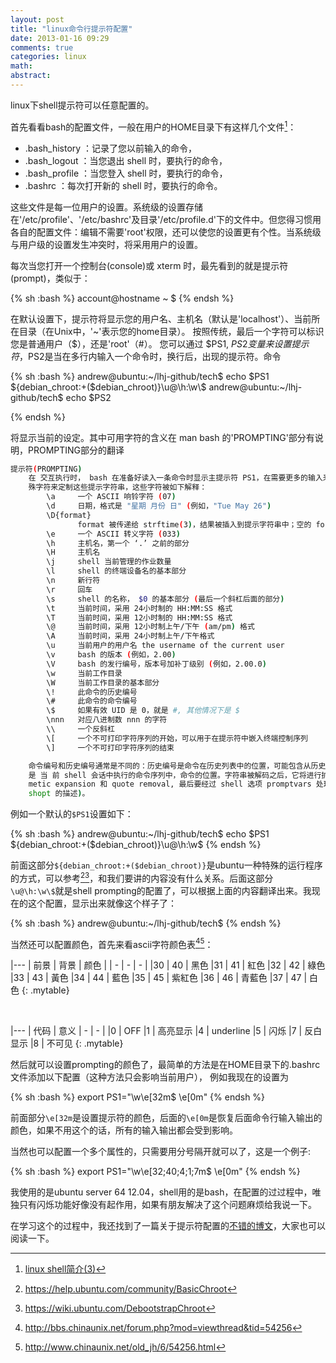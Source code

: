 ```yaml
---
layout: post
title: "linux命令行提示符配置"
date: 2013-01-16 09:29
comments: true
categories: linux 
math: 
abstract: 
---
```


linux下shell提示符可以任意配置的。

首先看看bash的配置文件，一般在用户的HOME目录下有这样几个文件[^1]：

* .bash\_history ：记录了您以前输入的命令，
* .bash\_logout ：当您退出 shell 时，要执行的命令，
* .bash\_profile ：当您登入 shell 时，要执行的命令，
* .bashrc ：每次打开新的 shell 时，要执行的命令。

这些文件是每一位用户的设置。系统级的设置存储在'/etc/profile'、'/etc/bashrc'及目录'/etc/profile.d'下的文件中。但您得习惯用各自的配置文件：编辑不需要'root'权限，还可以使您的设置更有个性。当系统级与用户级的设置发生冲突时，将采用用户的设置。

每次当您打开一个控制台(console)或 xterm 时，最先看到的就是提示符(prompt)，类似于：

{% sh :bash %}
account@hostname ~ $
{% endsh %}

在默认设置下，提示符将显示您的用户名、主机名（默认是'localhost'）、当前所在目录（在Unix中，'~'表示您的home目录）。
按照传统，最后一个字符可以标识您是普通用户（$），还是'root'（#）。
您可以通过 $PS1, $PS2 变量来设置提示符，$PS2是当在多行内输入一个命令时，换行后，出现的提示符。命令

<!-- more -->

{% sh :bash %}
andrew@ubuntu:~/lhj-github/tech$ echo $PS1
${debian_chroot:+($debian_chroot)}\u@\h:\w\$
andrew@ubuntu:~/lhj-github/tech$ echo $PS2
>
{% endsh %}

将显示当前的设定。其中可用字符的含义在 man bash 的'PROMPTING'部分有说明，PROMPTING部分的翻译

``` bash
提示符(PROMPTING)
    在 交互执行时， bash 在准备好读入一条命令时显示主提示符 PS1，在需要更多的输入来完成一条命令时显示 PS2。 Bash 允许通过插入一些反斜杠转义的特
    殊字符来定制这些提示字符串，这些字符被如下解释：
        \a     一个 ASCII 响铃字符 (07)
        \d     日期，格式是 "星期 月份 日" (例如，"Tue May 26")
        \D{format}
               format 被传递给 strftime(3)，结果被插入到提示字符串中；空的 format 将使用语言环境特定的时间格式。花括号是必需的
        \e     一个 ASCII 转义字符 (033)
        \h     主机名，第一个 ‘.’ 之前的部分
        \H     主机名
        \j     shell 当前管理的作业数量
        \l     shell 的终端设备名的基本部分
        \n     新行符
        \r     回车
        \s     shell 的名称， $0 的基本部分 (最后一个斜杠后面的部分)
        \t     当前时间，采用 24小时制的 HH:MM:SS 格式
        \T     当前时间，采用 12小时制的 HH:MM:SS 格式
        \@     当前时间，采用 12小时制上午/下午 (am/pm) 格式
        \A     当前时间，采用 24小时制上午/下午格式
        \u     当前用户的用户名 the username of the current user
        \v     bash 的版本 (例如，2.00)
        \V     bash 的发行编号，版本号加补丁级别 (例如，2.00.0)
        \w     当前工作目录
        \W     当前工作目录的基本部分
        \!     此命令的历史编号
        \#     此命令的命令编号
        \$     如果有效 UID 是 0，就是 #, 其他情况下是 $
        \nnn   对应八进制数 nnn 的字符
        \\     一个反斜杠
        \[     一个不可打印字符序列的开始，可以用于在提示符中嵌入终端控制序列
        \]     一个不可打印字符序列的结束

    命令编号和历史编号通常是不同的：历史编号是命令在历史列表中的位置，可能包含从历史文件中恢复的命令 (参见下面的 HISTORY 历史章节)，而命令编 号
    是 当 前 shell 会话中执行的命令序列中，命令的位置。字符串被解码之后，它将进行扩展，要经过 parameter expansion, command substitution, arith‐
    metic expansion 和 quote removal, 最后要经过 shell 选项 promptvars 处理 (参见下面的 shell 内建命令(SHELL BUILTIN COMMANDS) 章节中，对 命 令
    shopt 的描述)。
```

例如一个默认的`$PS1`设置如下：

{% sh :bash %}
andrew@ubuntu:~/lhj-github/tech$ echo $PS1
${debian_chroot:+($debian_chroot)}\u@\h:\w\$
{% endsh %}

前面这部分`${debian_chroot:+($debian_chroot)}`是ubuntu一种特殊的运行程序的方式，可以参考[^3][^4]，和我们要讲的内容没有什么关系。后面这部分`\u@\h:\w\$`就是shell prompting的配置了，可以根据上面的内容翻译出来。我现在的这个配置，显示出来就像这个样子了：

{% sh :bash %}
andrew@ubuntu:~/lhj-github/tech$
{% endsh %}

当然还可以配置颜色，首先来看ascii字符颜色表[^5][^6]：

|---
| 前景 | 背景 | 颜色 |
| - | - | - |
|30 | 40 |  黑色
|31 | 41 | 紅色
|32 | 42 | 綠色
|33 | 43 | 黃色
|34 | 44 | 藍色
|35 | 45 | 紫紅色
|36 | 46 | 青藍色
|37 | 47 | 白色
{: .mytable}

<br/>

|---
| 代码 |  意义
| - | - |
|0 | OFF
|1 | 高亮显示
|4 | underline
|5 | 闪烁
|7 | 反白显示
|8 | 不可见
{: .mytable}

然后就可以设置prompting的颜色了，最简单的方法是在HOME目录下的.bashrc文件添加以下配置（这种方法只会影响当前用户），
例如我现在的设置为

{% sh :bash %}
export PS1="\w\e[32m\$ \e[0m"
{% endsh %}

前面部分`\e[32m`是设置提示符的颜色，后面的`\e[0m`是恢复后面命令行输入输出的颜色，如果不用这个的话，所有的输入输出都会受到影响。

当然也可以配置一个多个属性的，只需要用分号隔开就可以了，这是一个例子:

{% sh :bash %}
export PS1="\w\e[32;40;4;1;7m\$ \e[0m"
{% endsh %}

我使用的是ubuntu server 64 12.04，shell用的是bash，在配置的过过程中，唯独只有闪烁功能好像没有起作用，如果有朋友解决了这个问题麻烦给我说一下。

在学习这个的过程中，我还找到了一篇关于提示符配置的[不错的博文](http://blog.sina.com.cn/s/blog_6d0cbb0301019egu.html)，大家也可以阅读一下。

[^1]: [linux shell简介(3)](http://blog.chinaunix.net/uid-13342902-id-2901676.html)
[^2]: <http://forum.ubuntu.org.cn/viewtopic.php?p=858115>
[^3]: <https://help.ubuntu.com/community/BasicChroot>
[^4]: <https://wiki.ubuntu.com/DebootstrapChroot>
[^5]: <http://bbs.chinaunix.net/forum.php?mod=viewthread&tid=54256>
[^6]: <http://www.chinaunix.net/old_jh/6/54256.html>
